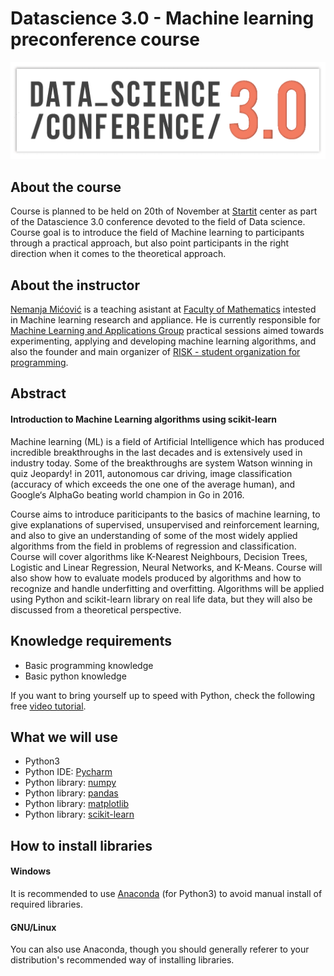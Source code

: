 # Datascience 3.0 - Machine learning preconference course

<img src="datascience3-conf.png">

## About the course
Course is planned to be held on 20th of November at [Startit](https://startit.rs/) center as part
of the Datascience 3.0 conference devoted to the field of Data science. Course goal is to introduce
the field of Machine learning to participants through a practical approach, but also point
participants in the right direction when it comes to the theoretical approach.

## About the instructor
[Nemanja Mićović](http://poincare.matf.bg.ac.rs/~nemanja_micovic/)
is a teaching asistant at [Faculty of Mathematics](http://www.matf.bg.ac.rs/eng/)
intested in Machine learning research and appliance. He is currently responsible
for [Machine Learning and Applications Group](http://machinelearning.math.rs) practical sessions
aimed towards experimenting, applying and developing machine learning algorithms, and also
the founder and main organizer of [RISK - student organization for programming](http://risk.matf.bg.ac.rs/).

## Abstract

#### Introduction to Machine Learning algorithms using scikit-learn

Machine learning (ML) is a field of Artificial Intelligence which has produced incredible
breakthroughs in the last decades and is extensively used in industry today. Some of the
breakthroughs are system Watson winning in quiz Jeopardy! in 2011, autonomous car driving,
image classification (accuracy of which exceeds the one one of the average human), and Google‘s
AlphaGo beating world champion in Go in 2016.

Course aims to introduce pariticipants to the basics of machine learning, to give explanations of
supervised, unsupervised and reinforcement learning, and also to give an understanding of some
of the most widely applied algorithms from the field in problems of regression and classification.
Course will cover algorithms like K-Nearest Neighbours, Decision Trees, Logistic and Linear
Regression, Neural Networks, and K-Means. Course will also show how to evaluate models
produced by algorithms and how to recognize and handle underfitting and overfitting.
Algorithms will be applied using Python and scikit-learn library on real life data, but they will
also be discussed from a theoretical perspective.

## Knowledge requirements
- Basic programming knowledge
- Basic python knowledge

If you want to bring yourself up to speed with Python,
check the following free [video tutorial](https://www.youtube.com/watch?v=HBxCHonP6Ro&list=PL6gx4Cwl9DGAcbMi1sH6oAMk4JHw91mC_).

## What we will use
- Python3
- Python IDE: [Pycharm](https://www.jetbrains.com/pycharm/)
- Python library: [numpy](http://www.numpy.org/)
- Python library: [pandas](http://pandas.pydata.org/)
- Python library: [matplotlib](https://matplotlib.org/)
- Python library: [scikit-learn](http://scikit-learn.org/)

## How to install libraries

#### Windows
It is recommended to use [Anaconda](https://www.anaconda.com/download/#linux) (for Python3) to avoid manual install of required libraries.

#### GNU/Linux
You can also use Anaconda, though you should generally referer to your distribution's recommended way of installing libraries.
